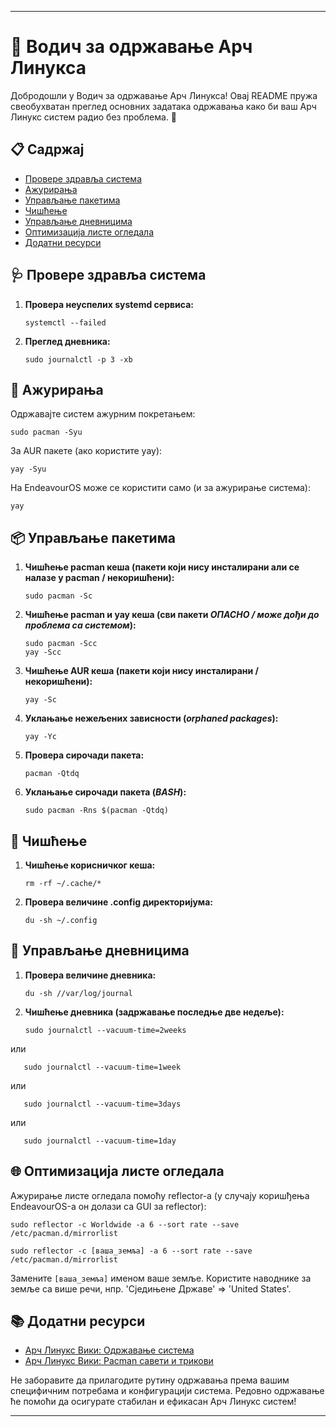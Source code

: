 
---

# 🐧 Водич за одржавање Арч Линукса

Добродошли у Водич за одржавање Арч Линукса! Овај README пружа свеобухватан преглед основних задатака одржавања како би ваш Арч Линукс систем радио без проблема. 🚀

## 📋 Садржај

- [Провере здравља система](#провере-здравља-система)
- [Ажурирања](#ажурирања)
- [Управљање пакетима](#управљање-пакетима)
- [Чишћење](#чишћење)
- [Управљање дневницима](#управљање-дневницима)
- [Оптимизација листе огледала](#оптимизација-листе-огледала)
- [Додатни ресурси](#додатни-ресурси)

## 🩺 Провере здравља система

1. **Провера неуспелих systemd сервиса:**
   ```
   systemctl --failed
   ```

2. **Преглед дневника:**
   ```
   sudo journalctl -p 3 -xb
   ```

## 🔄 Ажурирања

Одржавајте систем ажурним покретањем:

```
sudo pacman -Syu
```

За AUR пакете (ако користите yay):

```
yay -Syu
```

На EndeavourOS може се користити само (и за ажурирање система):

```
yay
```

## 📦 Управљање пакетима

1. **Чишћење pacman кеша (пакети који нису инсталирани али се налазе у pacman / некоришћени):**
   ```
   sudo pacman -Sc
   ```

2. **Чишћење pacman и yay кеша (сви пакети *ОПАСНО / може дођи до проблема са системом*):**
   ```
   sudo pacman -Scc
   yay -Scc
   ```

3. **Чишћење AUR кеша (пакети који нису инсталирани / некоришћени):**
   ```
   yay -Sc
   ```

4. **Уклањање нежељених зависности (*orphaned packages*):**
   ```
   yay -Yc
   ```

5. **Провера сирочади пакета:**
   ```
   pacman -Qtdq
   ```

6. **Уклањање сирочади пакета (*BASH*):**
   ```
   sudo pacman -Rns $(pacman -Qtdq)
   ```

## 🧹 Чишћење

1. **Чишћење корисничког кеша:**
   ```
   rm -rf ~/.cache/*
   ```

2. **Провера величине .config директоријума:**
   ```
   du -sh ~/.config
   ```

## 📜 Управљање дневницима

1. **Провера величине дневника:**
   ```
   du -sh //var/log/journal
   ```

2. **Чишћење дневника (задржавање последње две недеље):**
   ```
   sudo journalctl --vacuum-time=2weeks
   ```

или

```
   sudo journalctl --vacuum-time=1week
```

или

```
   sudo journalctl --vacuum-time=3days
```

или

```
   sudo journalctl --vacuum-time=1day
```

## 🌐 Оптимизација листе огледала

Ажурирање листе огледала помоћу reflector-а (у случају коришђења EndeavourOS-а он долази са GUI за reflector):

```
sudo reflector -c Worldwide -a 6 --sort rate --save /etc/pacman.d/mirrorlist
```

```
sudo reflector -c [ваша_земља] -a 6 --sort rate --save /etc/pacman.d/mirrorlist
```

Замените `[ваша_земља]` именом ваше земље. Користите наводнике за земље са више речи, нпр. 'Сједињене Државе' => 'United States'.

## 📚 Додатни ресурси

- [Арч Линукс Вики: Одржавање система](https://wiki.archlinux.org/title/System_maintenance)
- [Арч Линукс Вики: Pacman савети и трикови](https://wiki.archlinux.org/title/Pacman/Tips_and_tricks)

Не заборавите да прилагодите рутину одржавања према вашим специфичним потребама и конфигурацији система. Редовно одржавање ће помоћи да осигурате стабилан и ефикасан Арч Линукс систем! 

---
